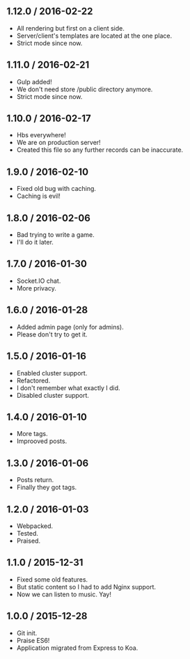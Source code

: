 1.12.0 / 2016-02-22
------------------

- All rendering but first on a client side.
- Server/client's templates are located at the one place.
- Strict mode since now.


1.11.0 / 2016-02-21
------------------

- Gulp added!
- We don't need store /public directory anymore.
- Strict mode since now.


1.10.0 / 2016-02-17
------------------

- Hbs everywhere!
- We are on production server!
- Created this file so any further records can be inaccurate.


1.9.0 / 2016-02-10
------------------

- Fixed old bug with caching.
- Caching is evil!


1.8.0 / 2016-02-06
------------------

- Bad trying to write a game.
- I'll do it later.


1.7.0 / 2016-01-30
------------------

- Socket.IO chat.
- More privacy.


1.6.0 / 2016-01-28
------------------

- Added admin page (only for admins).
- Please don't try to get it.


1.5.0 / 2016-01-16
------------------

- Enabled cluster support.
- Refactored.
- I don't remember what exactly I did.
- Disabled cluster support.


1.4.0 / 2016-01-10
------------------

- More tags.
- Improoved posts.


1.3.0 / 2016-01-06
------------------

- Posts return.
- Finally they got tags.


1.2.0 / 2016-01-03
------------------

- Webpacked.
- Tested.
- Praised.


1.1.0 / 2015-12-31
------------------

- Fixed some old features.
- But static content so I had to add Nginx support.
- Now we can listen to music. Yay!


1.0.0 / 2015-12-28
------------------

- Git init.
- Praise ES6!
- Application migrated from Express to Koa.
